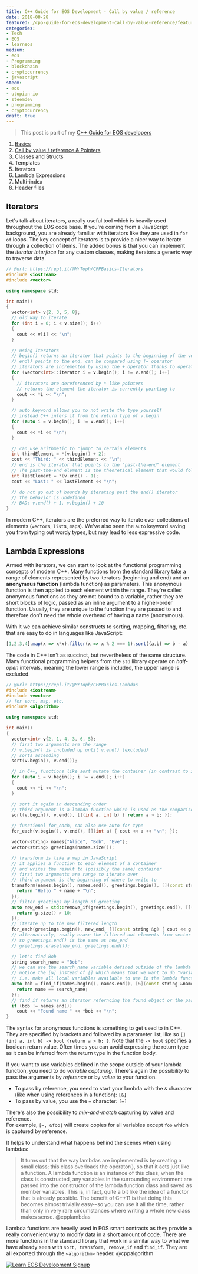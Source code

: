 ```yaml
---
title: C++ Guide for EOS Development - Call by value / reference
date: 2018-08-28
featured: /cpp-guide-for-eos-development-call-by-value-reference/featured.png
categories:
- Tech
- EOS
- learneos
medium:
- eos
- Programming
- blockchain
- cryptocurrency
- javascript
steem:
- eos
- utopian-io
- steemdev
- programming
- cryptocurrency
draft: true
---
```


> This post is part of my [C++ Guide for EOS developers](/categories/learneos)

1. [Basics](/cpp-guide-for-eos-development-basics/)
1. [Call by value / reference & Pointers](/cpp-guide-for-eos-development-call-by-value-reference/)
1. Classes and Structs
1. Templates
1. Iterators
1. Lambda Expressions
1. Multi-index
1. Header files

## Iterators

Let's talk about iterators, a really useful tool which is heavily used throughout the EOS code base.
If you're coming from a JavaScript background, you are already familiar with iterators like they are used in `for of` loops.
The key concept of iterators is to provide a nicer way to iterate through a collection of items.
The added bonus is that you can implement the _iterator interface_ for any custom classes, making iterators a generic way to traverse data.

```cpp
// @url: https://repl.it/@MrToph/CPPBasics-Iterators
#include <iostream>
#include <vector>

using namespace std;

int main()
{
  vector<int> v{2, 3, 5, 8};
  // old way to iterate
  for (int i = 0; i < v.size(); i++)
  {
    cout << v[i] << "\n";
  }

  // using Iterators
  // begin() returns an iterator that points to the beginning of the vector
  // end() points to the end, can be compared using != operator
  // iterators are incremented by using the + operator thanks to operator-overloading
  for (vector<int>::iterator i = v.begin(); i != v.end(); i++)
  {
    // iterators are dereferenced by * like pointers
    // returns the element the iterator is currently pointing to
    cout << *i << "\n";
  }

  // auto keyword allows you to not write the type yourself
  // instead C++ infers it from the return type of v.begin
  for (auto i = v.begin(); i != v.end(); i++)
  {
    cout << *i << "\n";
  }

  // can use arithmetic to "jump" to certain elements
  int thirdElement = *(v.begin() + 2);
  cout << "Third: " << thirdElement << "\n";
  // end is the iterator that points to the "past-the-end" element
  // The past-the-end element is the theoretical element that would follow the last element in the vector. It does not point to any element, and thus shall not be dereferenced.
  int lastElement = *(v.end() - 1);
  cout << "Last: " << lastElement << "\n";

  // do not go out of bounds by iterating past the end() iterator
  // the behavior is undefined
  // BAD: v.end() + 1, v.begin() + 10
}

```

In modern C++, iterators are the preferred way to iterate over collections of elements (`vector`s, `list`s, `map`s). We've also seen the `auto` keyword saving you from typing out wordy types, but may lead to less expressive code.

## Lambda Expressions

Armed with iterators, we can start to look at the functional programming concepts of modern C++.
Many functions from the standard library take a range of elements represented by two iterators (beginning and end) and an **anonymous function** (lambda function) as parameters.
This anonymous function is then applied to each element within the range.
They're called anonymous functions as they are not bound to a variable, rather they are short blocks of logic, passed as an inline argument to a higher-order function.
Usually, they are unique to the function they are passed to and therefore don't need the whole overhead of having a name (anonymous).

With it we can achieve similar constructs to sorting, mapping, filtering, etc. that are easy to do in languages like JavaScript:

```js
[1,2,3,4].map(x => x*x).filter(x => x % 2 === 1).sort((a,b) => b - a)
```

The code in C++ isn't as succinct, but nevertheless of the same structure.
Many functional programming helpers from the `std` library operate on _half-open_ intervals, meaning the lower range is included, the upper range is excluded.

```cpp
// @url: https://repl.it/@MrToph/CPPBasics-Lambdas
#include <iostream>
#include <vector>
// for sort, map, etc.
#include <algorithm>

using namespace std;

int main()
{
  vector<int> v{2, 1, 4, 3, 6, 5};
  // first two arguments are the range
  // v.begin() is included up until v.end() (excluded)
  // sorts ascending
  sort(v.begin(), v.end());

  // in C++, functions like sort mutate the container (in contrast to immutability and returning new arrays in other languages)
  for (auto i = v.begin(); i != v.end(); i++)
  {
    cout << *i << "\n";
  }

  // sort it again in descending order
  // third argument is a lambda function which is used as the comparison for the sort
  sort(v.begin(), v.end(), [](int a, int b) { return a > b; });

  // functional for_each, can also use auto for type
  for_each(v.begin(), v.end(), [](int a) { cout << a << "\n"; });

  vector<string> names{"Alice", "Bob", "Eve"};
  vector<string> greetings(names.size());

  // transform is like a map in JavaScript
  // it applies a function to each element of a container
  // and writes the result to (possibly the same) container
  // first two arguments are range to iterate over
  // third argument is the beginning of where to write to
  transform(names.begin(), names.end(), greetings.begin(), [](const string &name) {
    return "Hello " + name + "\n";
  });
  // filter greetings by length of greeting
  auto new_end = std::remove_if(greetings.begin(), greetings.end(), [](const string &g) {
    return g.size() > 10;
  });
  // iterate up to the new filtered length
  for_each(greetings.begin(), new_end, [](const string &g) { cout << g; });
  // alternatively, really erase the filtered out elements from vector
  // so greetings.end() is the same as new_end
  // greetings.erase(new_end, greetings.end());

  // let's find Bob
  string search_name = "Bob";
  // we can use the search_name variable defined outside of the lambda scope
  // notice the [&] instead of [] which means that we want to do "variable capturing"
  // i.e. make all local variables available to use in the lambda function
  auto bob = find_if(names.begin(), names.end(), [&](const string &name) {
    return name == search_name;
  });
  // find_if returns an iterator referncing the found object or the past-the-end iterator if nothing was found
  if (bob != names.end())
    cout << "Found name " << *bob << "\n";
}

```

The syntax for anonymous functions is something to get used to in C++.
They are specified by brackets and followed by a parameter list, like so `[](int a, int b) -> bool {return a > b; }`.
Note that the `-> bool` specifies a boolean return value. Often times you can avoid expressing the return type as it can be inferred from the return type in the function body.

If you want to use variables defined in the scope outside of your lambda function, you need to do _variable capturing_.
There's again the possibility to pass the arguments by _reference_ or by _value_ to your function.

* To pass by reference, you need to start your lambda with the `&` character (like when using references in a function): `[&]`
* To pass by value, you use the `=` character: `[=]`

There's also the possibility to _mix-and-match_ capturing by value and reference.  
For example, `[=, &foo]` will create copies for all variables except `foo` which is captured by reference.

It helps to understand what happens behind the scenes when using lambdas:

> It turns out that the way lambdas are implemented is by creating a small class; this class overloads the operator(), so that it acts just like a function. A lambda function is an instance of this class; when the class is constructed, any variables in the surrounding environment are passed into the constructor of the lambda function class and saved as member variables. This is, in fact, quite a bit like the idea of a functor that is already possible. The benefit of C++11 is that doing this becomes almost trivially easy--so you can use it all the time, rather than only in very rare circumstances where writing a whole new class makes sense. @cpplambdas

Lambda functions are heavily used in EOS smart contracts as they provide a really convenient way to modify data in a short amount of code.
There are more functions in the standard library that work in a similar way to what we have already seen with `sort, transform, remove_if` and `find_if`.
They are all exported through the `<algorithm>` header. @cppalgorithm

[![Learn EOS Development Signup](https://cmichel.io/images/learneos_subscribe.png)](https://learneos.one#modal)
